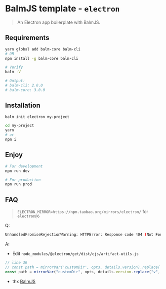 # BalmJS template - `electron`

> An Electron app boilerplate with BalmJS.

## Requirements

```sh
yarn global add balm-core balm-cli
# OR
npm install -g balm-core balm-cli
```

```sh
# Verify
balm -V

# Output:
# balm-cli: 2.0.0
# balm-core: 3.0.0
```

## Installation

```sh
balm init electron my-project

cd my-project
yarn
# or
npm i
```

## Enjoy

```sh
# For development
npm run dev

# For production
npm run prod
```

## FAQ

> `ELECTRON_MIRROR=https://npm.taobao.org/mirrors/electron/` for `electron@6`

Q:

```sh
UnhandledPromiseRejectionWarning: HTTPError: Response code 404 (Not Found) for `https://npm.taobao.org/mirrors/electron/v6.1.9/electron-v6.1.9-darwin-x64.zip`
```

A:

- Edit `node_modules/@electron/get/dist/cjs/artifact-utils.js`

```js
// line 39
// const path = mirrorVar('customDir', opts, details.version).replace('{{ version }}', details.version.replace(/^v/, ''));
const path = mirrorVar("customDir", opts, details.version.replace("v", ""));
```

- thx [BalmJS](https://github.com/balmjs/balm)
